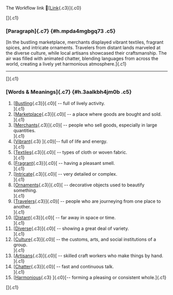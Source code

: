 The Workflow link
👏[[Link](https://www.google.com/url?q=http://www.google.com&sa=D&source=editors&ust=1756279883766289&usg=AOvVaw1mB8t1sEZTAJ5aUGXSpRDR){.c3}]{.c0}

[]{.c1}

### [Paragraph]{.c7} {#h.mpda4mgbgq73 .c5}

[In the bustling marketplace, merchants displayed vibrant textiles,
fragrant spices, and intricate ornaments. Travelers from distant lands
marveled at the diverse culture, while local artisans showcased their
craftsmanship. The air was filled with animated chatter, blending
languages from across the world, creating a lively yet harmonious
atmosphere.]{.c1}

------------------------------------------------------------------------

[]{.c1}

### [Words & Meanings]{.c7} {#h.3aalkbh4jm0b .c5}

1.  [[Bustling](https://www.google.com/url?q=http://www.google.com&sa=D&source=editors&ust=1756279883767179&usg=AOvVaw2OLfUcOvE-kG15tsldkb77){.c3}]{.c0}[ --
    full of lively activity.\
    ]{.c1}
2.  [[Marketplace](https://www.google.com/url?q=http://www.google.com&sa=D&source=editors&ust=1756279883767375&usg=AOvVaw0hrc3hFfJz1KCCrWfXvgXf){.c3}]{.c0}[ --
    a place where goods are bought and sold.\
    ]{.c1}
3.  [[Merchants](https://www.google.com/url?q=http://www.google.com&sa=D&source=editors&ust=1756279883767582&usg=AOvVaw1Y0GGOFsaWlVgqgvVmM7EM){.c3}]{.c0}[ --
    people who sell goods, especially in large quantities.\
    ]{.c1}
4.  [[Vibrant](https://www.google.com/url?q=http://www.google.com&sa=D&source=editors&ust=1756279883767776&usg=AOvVaw2Y64A0hwLnj7PBFkl4NIHc){.c3}
    ]{.c0}[-- full of life and energy.\
    ]{.c1}
5.  [[Textiles](https://www.google.com/url?q=http://www.google.com&sa=D&source=editors&ust=1756279883767923&usg=AOvVaw0YI6niFQd3wROizhbmwAF9){.c3}]{.c0}[ --
    types of cloth or woven fabric.\
    ]{.c1}
6.  [[Fragrant](https://www.google.com/url?q=http://www.google.com&sa=D&source=editors&ust=1756279883768112&usg=AOvVaw1UnXgMD8qLwegDOEy6E6Gt){.c3}]{.c0}[ --
    having a pleasant smell.\
    ]{.c1}
7.  [[Intricate](https://www.google.com/url?q=http://www.google.com&sa=D&source=editors&ust=1756279883768251&usg=AOvVaw3aauzU5gjmq9kttUbl0tcR){.c3}]{.c0}[ --
    very detailed or complex.\
    ]{.c1}
8.  [[Ornaments](https://www.google.com/url?q=http://www.google.com&sa=D&source=editors&ust=1756279883768381&usg=AOvVaw259Aeyieg1t56eQKfqGJvw){.c3}]{.c0}[ --
    decorative objects used to beautify something.\
    ]{.c1}
9.  [[Travelers](https://www.google.com/url?q=http://www.google.com&sa=D&source=editors&ust=1756279883768532&usg=AOvVaw1UrTHXIK48xR_T8-Tg6RgY){.c3}]{.c0}[ --
    people who are journeying from one place to another.\
    ]{.c1}
10. [[Distant](https://www.google.com/url?q=http://www.google.com&sa=D&source=editors&ust=1756279883768682&usg=AOvVaw0B5k3NY8i87Gtc8yATJBn_){.c3}]{.c0}[ --
    far away in space or time.\
    ]{.c1}
11. [[Diverse](https://www.google.com/url?q=http://www.google.com&sa=D&source=editors&ust=1756279883768807&usg=AOvVaw37JZtSKsIx2SAQ1hH-ec0j){.c3}]{.c0}[ --
    showing a great deal of variety.\
    ]{.c1}
12. [[Culture](https://www.google.com/url?q=http://www.google.com&sa=D&source=editors&ust=1756279883769104&usg=AOvVaw0FHKF_qGQ4EzZnceglRUbl){.c3}]{.c0}[ --
    the customs, arts, and social institutions of a group.\
    ]{.c1}
13. [[Artisans](https://www.google.com/url?q=http://www.google.com&sa=D&source=editors&ust=1756279883769258&usg=AOvVaw0kOZLGdA9Ka9Na6Os4Vp1I){.c3}]{.c0}[ --
    skilled craft workers who make things by hand.\
    ]{.c1}
14. [[Chatter](https://www.google.com/url?q=http://www.google.com&sa=D&source=editors&ust=1756279883769401&usg=AOvVaw2l-QlVshiIrz9TWV0fothw){.c3}]{.c0}[ --
    fast and continuous talk.\
    ]{.c1}
15. [[Harmonious](https://www.google.com/url?q=http://www.google.com&sa=D&source=editors&ust=1756279883769527&usg=AOvVaw1ovt9avzuwdhEc-WFJPvnU){.c3}
    ]{.c0}[-- forming a pleasing or consistent whole.]{.c1}

[]{.c1}
